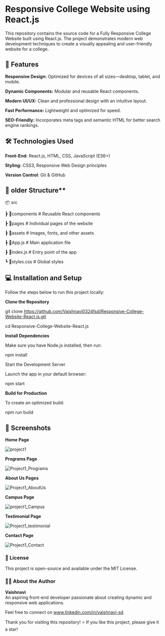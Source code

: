 # Responsive College Website using React.js

This repository contains the source code for a Fully Responsive College Website built using React.js. The project demonstrates modern web development techniques to create a visually appealing and user-friendly website for a college.


## 🚀 Features

**Responsive Design:** Optimized for devices of all sizes—desktop, tablet, and mobile.

**Dynamic Components:** Modular and reusable React components.

**Modern UI/UX:** Clean and professional design with an intuitive layout.

**Fast Performance:** Lightweight and optimized for speed.

**SEO-Friendly:** Incorporates meta tags and semantic HTML for better search engine rankings.


## 🛠️ Technologies Used

**Front-End:** React.js, HTML, CSS, JavaScript (ES6+)

**Styling:** CSS3, Responsive Web Design principles

**Version Control**: Git & GitHub


## 📂 older Structure**

📦 src

 ┣ 📂components       # Reusable React components
 
 ┣ 📂pages            # Individual pages of the website
 
 ┣ 📂assets           # Images, fonts, and other assets
 
 ┣ 📜App.js           # Main application file
 
 ┣ 📜index.js         # Entry point of the app
 
 ┗ 📜styles.css       # Global styles

 
## 💻 Installation and Setup

Follow the steps below to run this project locally:

**Clone the Repository**

git clone https://github.com/Vaishnavi0324fsd/Responsive-College-Website-React.js.git

cd Responsive-College-Website-React.js

**Install Dependencies**

Make sure you have Node.js installed, then run:

npm install

Start the Development Server

Launch the app in your default browser:

npm start

**Build for Production**

To create an optimized build:

npm run build

## 📸 Screenshots

**Home Page**

![project1](https://github.com/user-attachments/assets/53ada852-56c3-4d66-9d52-5c7641e6c029)

**Programs Page**

![Project1_Programs](https://github.com/user-attachments/assets/87797db0-df34-40ef-8be3-c136c2635855)

**About Us Pages**

![Project1_AboutUs](https://github.com/user-attachments/assets/32a1fb94-8a04-4aca-9165-cf150c6a9a79)

**Campus Page**

![project1_Campus](https://github.com/user-attachments/assets/3a90249f-aeaf-4f19-8c3f-699fbcf99f28)

**Testimonial Page**

![Project1_testimonial](https://github.com/user-attachments/assets/af4e46b7-3989-4c40-996c-e3b549d2dbf4)

**Contact Page**

![Project1_Contact](https://github.com/user-attachments/assets/514656c9-759d-4445-9195-665817990921)


### 📝 License

This project is open-source and available under the MIT License.


### 👩‍💻 About the Author

**Vaishnavi**  
An aspiring front-end developer passionate about creating dynamic and responsive web applications.

Feel free to connect on www.linkedin.com/in/vaishnavi-sd


Thank you for visiting this repository! ⭐ If you like this project, please give it a star!




